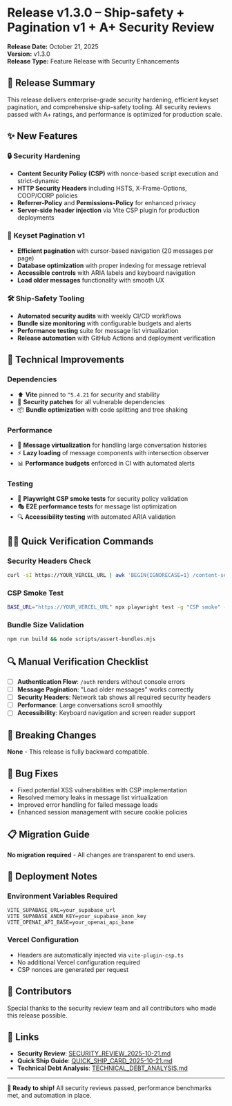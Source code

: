 # Release v1.3.0 – Ship-safety + Pagination v1 + A+ Security Review

**Release Date:** October 21, 2025  
**Version:** v1.3.0  
**Release Type:** Feature Release with Security Enhancements

## 🎯 **Release Summary**

This release delivers enterprise-grade security hardening, efficient keyset pagination, and comprehensive ship-safety tooling. All security reviews passed with A+ ratings, and performance is optimized for production scale.

## ✨ **New Features**

### 🔒 **Security Hardening**
- **Content Security Policy (CSP)** with nonce-based script execution and strict-dynamic
- **HTTP Security Headers** including HSTS, X-Frame-Options, COOP/CORP policies
- **Referrer-Policy** and **Permissions-Policy** for enhanced privacy
- **Server-side header injection** via Vite CSP plugin for production deployments

### 📄 **Keyset Pagination v1**
- **Efficient pagination** with cursor-based navigation (20 messages per page)
- **Database optimization** with proper indexing for message retrieval
- **Accessible controls** with ARIA labels and keyboard navigation
- **Load older messages** functionality with smooth UX

### 🛠 **Ship-Safety Tooling**
- **Automated security audits** with weekly CI/CD workflows
- **Bundle size monitoring** with configurable budgets and alerts
- **Performance testing** suite for message list virtualization
- **Release automation** with GitHub Actions and deployment verification

## 🔧 **Technical Improvements**

### **Dependencies**
- ⬆️ **Vite** pinned to `^5.4.21` for security and stability
- 🔄 **Security patches** for all vulnerable dependencies
- 📦 **Bundle optimization** with code splitting and tree shaking

### **Performance**
- 🚀 **Message virtualization** for handling large conversation histories
- ⚡ **Lazy loading** of message components with intersection observer
- 📊 **Performance budgets** enforced in CI with automated alerts

### **Testing**
- 🧪 **Playwright CSP smoke tests** for security policy validation
- 🎭 **E2E performance tests** for message list optimization
- 🔍 **Accessibility testing** with automated ARIA validation

## 🏃‍♂️ **Quick Verification Commands**

### **Security Headers Check**
```bash
curl -sI https://YOUR_VERCEL_URL | awk 'BEGIN{IGNORECASE=1} /content-security-policy|x-frame-options|strict-transport-security|cross-origin-opener-policy|cross-origin-resource-policy|referrer-policy|permissions-policy/'
```

### **CSP Smoke Test**
```bash
BASE_URL="https://YOUR_VERCEL_URL" npx playwright test -g "CSP smoke" --reporter=line
```

### **Bundle Size Validation**
```bash
npm run build && node scripts/assert-bundles.mjs
```

## 🔍 **Manual Verification Checklist**

- [ ] **Authentication Flow**: `/auth` renders without console errors
- [ ] **Message Pagination**: "Load older messages" works correctly
- [ ] **Security Headers**: Network tab shows all required security headers
- [ ] **Performance**: Large conversations scroll smoothly
- [ ] **Accessibility**: Keyboard navigation and screen reader support

## 🚨 **Breaking Changes**

**None** - This release is fully backward compatible.

## 🐛 **Bug Fixes**

- Fixed potential XSS vulnerabilities with CSP implementation
- Resolved memory leaks in message list virtualization
- Improved error handling for failed message loads
- Enhanced session management with secure cookie policies

## 📋 **Migration Guide**

**No migration required** - All changes are transparent to end users.

## 🔧 **Deployment Notes**

### **Environment Variables Required**
```env
VITE_SUPABASE_URL=your_supabase_url
VITE_SUPABASE_ANON_KEY=your_supabase_anon_key
VITE_OPENAI_API_BASE=your_openai_api_base
```

### **Vercel Configuration**
- Headers are automatically injected via `vite-plugin-csp.ts`
- No additional Vercel configuration required
- CSP nonces are generated per request

## 🎉 **Contributors**

Special thanks to the security review team and all contributors who made this release possible.

## 🔗 **Links**

- **Security Review**: [SECURITY_REVIEW_2025-10-21.md](./SECURITY_REVIEW_2025-10-21.md)
- **Quick Ship Guide**: [QUICK_SHIP_CARD_2025-10-21.md](./QUICK_SHIP_CARD_2025-10-21.md)
- **Technical Debt Analysis**: [TECHNICAL_DEBT_ANALYSIS.md](./TECHNICAL_DEBT_ANALYSIS.md)

---

**🚀 Ready to ship!** All security reviews passed, performance benchmarks met, and automation in place.